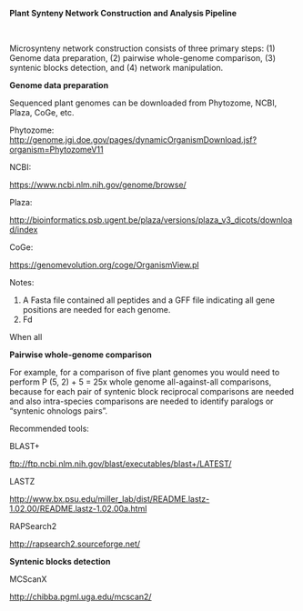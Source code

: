 <p><strong>Plant Synteny Network Construction and Analysis Pipeline</strong></p>
<p><strong>&nbsp;</strong></p>
<p>Microsynteny network construction consists of three primary steps: (1) Genome data preparation, (2) pairwise whole-genome comparison, (3) syntenic blocks detection, and (4) network manipulation.</p>
<p><strong>Genome data preparation</strong></p>
<p>Sequenced plant genomes can be downloaded from Phytozome, NCBI, Plaza, CoGe, etc.</p>
<p>Phytozome: <a href="http://genome.jgi.doe.gov/pages/dynamicOrganismDownload.jsf?organism=PhytozomeV11">http://genome.jgi.doe.gov/pages/dynamicOrganismDownload.jsf?organism=PhytozomeV11</a></p>
<p>NCBI:</p>
<p><a href="https://www.ncbi.nlm.nih.gov/genome/browse/">https://www.ncbi.nlm.nih.gov/genome/browse/</a></p>
<p>Plaza:</p>
<p><a href="http://bioinformatics.psb.ugent.be/plaza/versions/plaza_v3_dicots/download/index">http://bioinformatics.psb.ugent.be/plaza/versions/plaza_v3_dicots/download/index</a></p>
<p>CoGe:</p>
<p><a href="https://genomevolution.org/coge/OrganismView.pl">https://genomevolution.org/coge/OrganismView.pl</a></p>
<p>Notes:</p>
<ol>
<li>A Fasta file contained all peptides and a GFF file indicating all gene positions are needed for each genome.</li>
<li>Fd</li>
</ol>
<p>When all</p>
<p><strong>Pairwise whole-genome comparison</strong></p>
<p>For example, for a comparison of five plant genomes you would need to perform P (5, 2) + 5 = 25x whole genome all-against-all comparisons, because for each pair of syntenic block reciprocal comparisons are needed and also intra-species comparisons are needed to identify paralogs or &ldquo;syntenic ohnologs pairs&rdquo;.</p>
<p>Recommended tools:</p>
<p>BLAST+</p>
<p><a href="ftp://ftp.ncbi.nlm.nih.gov/blast/executables/blast+/LATEST/">ftp://ftp.ncbi.nlm.nih.gov/blast/executables/blast+/LATEST/</a></p>
<p>LASTZ</p>
<p><a href="http://www.bx.psu.edu/miller_lab/dist/README.lastz-1.02.00/README.lastz-1.02.00a.html">http://www.bx.psu.edu/miller_lab/dist/README.lastz-1.02.00/README.lastz-1.02.00a.html</a></p>
<p>RAPSearch2</p>
<p><a href="http://rapsearch2.sourceforge.net/">http://rapsearch2.sourceforge.net/</a></p>
<p><strong>Syntenic blocks detection</strong></p>
<p>MCScanX</p>
<p><a href="http://chibba.pgml.uga.edu/mcscan2/">http://chibba.pgml.uga.edu/mcscan2/</a></p>
<p>&nbsp;</p>
<p>&nbsp;</p>
<p><strong>&nbsp;</strong></p>
<p><strong>&nbsp;</strong></p>
<p>&nbsp;</p>
